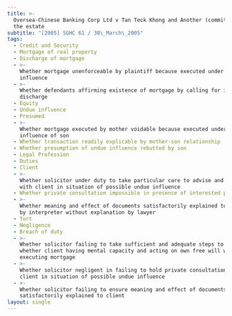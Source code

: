 ```yaml
---
title: >-
  Oversea-Chinese Banking Corp Ltd v Tan Teck Khong and Another (committee of
  the estate
subtitle: "[2005] SGHC 61 / 30\_March\_2005"
tags:
  - Credit and Security
  - Mortgage of real property
  - Discharge of mortgage
  - >-
    Whether mortgage unenforceable by plaintiff because executed under undue
    influence
  - >-
    Whether defendants affirming existence of mortgage by calling for its
    discharge
  - Equity
  - Undue influence
  - Presumed
  - >-
    Whether mortgage executed by mother voidable because executed under undue
    influence of son
  - Whether transaction readily explicable by mother-son relationship
  - Whether presumption of undue influence rebutted by son
  - Legal Profession
  - Duties
  - Client
  - >-
    Whether solicitor under duty to take particular care to advise and consult
    with client in situation of possible undue influence
  - Whether private consultation impossible in presence of interested party
  - >-
    Whether meaning and effect of documents satisfactorily explained to client
    by interpreter without explanation by lawyer
  - Tort
  - Negligence
  - Breach of duty
  - >-
    Whether solicitor failing to take sufficient and adequate steps to ascertain
    whether client having mental capacity and acting on own free will when
    executing mortgage
  - >-
    Whether solicitor negligent in failing to hold private consultation with
    client in situation of possible undue influence
  - >-
    Whether solicitor failing to ensure meaning and effect of documents
    satisfactorily explained to client
layout: single
---
```


